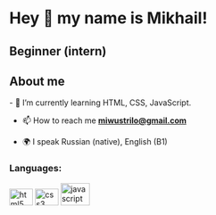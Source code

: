 <h1 align="left">Hey 👋 my name is Mikhail!</h1>

<h2 align="left">Beginner (intern)</h2>

<h2 align="left">About me</h2>
- 🌱 I’m currently learning HTML, CSS, JavaScript.

- 📫 How to reach me **miwustrilo@gmail.com**

- 🌍 I speak Russian (native), English (B1)


### Languages:
<div align="left">
  <img src="https://cdn.jsdelivr.net/gh/devicons/devicon/icons/html5/html5-original.svg" height="30" width="42" alt="html5 logo"  />
  <img src="https://cdn.jsdelivr.net/gh/devicons/devicon/icons/css3/css3-original.svg" height="30" width="42" alt="css3 logo"  />
  <img src="https://cdn.jsdelivr.net/gh/devicons/devicon/icons/javascript/javascript-original.svg" height="40" width="52" alt="javascript logo"  />
</div>
